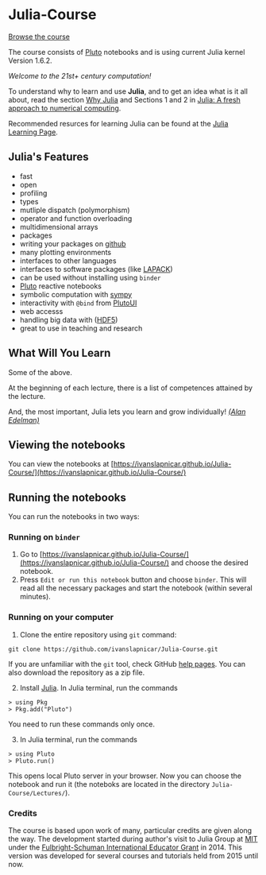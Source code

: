 # Julia-Course

[Browse the course](https://ivanslapnicar.github.io/Julia-Course/)

The course consists of [Pluto](https://github.com/fonsp/Pluto.jl) notebooks and is using current Julia kernel Version 1.6.2.

_Welcome to the 21st+  century computation!_

To understand why to learn and use __Julia__, and to get an idea what is
it all about, read the section
[Why Julia](https://github.com/stevengj/julia-mit/blob/master/README.md#why-julia)
and Sections 1 and 2 in [Julia: A fresh approach to numerical
computing](http://arxiv.org/pdf/1411.1607v2.pdf).

Recommended resurces for learning Julia can be found at the
[Julia Learning Page](http://julialang.org/learning/).

## Julia's Features

* fast
* open
* profiling
* types
* mutliple dispatch (polymorphism)
* operator and function overloading
* multidimensional arrays
* packages
* writing your packages on [github](https://github.com)
* many plotting environments
* interfaces to other languages
* interfaces to software packages (like [LAPACK](http://www.netlib.org/lapack))
* can be used without installing using `binder`
* [Pluto](https://github.com/fonsp/Pluto.jl) reactive notebooks
* symbolic computation with [sympy](http://sympy.org/en/index.html)
* interactivity with `@bind` from [PlutoUI](https://github.com/fonsp/PlutoUI.jl)
* web accesss
* handling big data with ([HDF5](http://www.hdfgroup.org/HDF5/))
* great to use in teaching and research

## What Will You Learn

Some of the above.

At the beginning of each lecture, there is a list of competences attained by the lecture.

And, the most important, Julia lets you learn and grow individually! [_(Alan Edelman)_](http://www-math.mit.edu/~edelman/index.php)

## Viewing the notebooks

You can view the notebooks at [https://ivanslapnicar.github.io/Julia-Course/](https://ivanslapnicar.github.io/Julia-Course/)

## Running the notebooks

You can run the notebooks in two ways:

### Running on `binder`

1. Go to [https://ivanslapnicar.github.io/Julia-Course/](https://ivanslapnicar.github.io/Julia-Course/) and choose the desired notebook.
2. Press `Edit or run this notebook` button and choose `binder`. This will read all the necessary packages and start the notebook (within several minutes).

### Running on your computer

1. Clone the entire repository using `git` command:
```
git clone https://github.com/ivanslapnicar/Julia-Course.git
```
If you are unfamiliar with the `git` tool, check GitHub [help pages](https://help.github.com/articles/set-up-git/). You can also download the repository as a zip file.

2. Install [Julia](https://julialang.org/downloads/). In Julia terminal, run the commands
```
> using Pkg
> Pkg.add("Pluto")
```
You need to run these commands only once.

3. In Julia terminal, run the commands
```
> using Pluto
> Pluto.run()
```
This opens local Pluto server in your browser. Now you can choose the notebook and run it
(the noteboks are located in the directory `Julia-Course/Lectures/`).

### Credits

The course is based upon work of many, particular credits are given along the way. The development started during author's visit to Julia Group at [MIT](http://www.mit./edu) under the [Fulbright-Schuman International Educator Grant](http://www.fulbrightschuman.eu/) in 2014.
This version was developed for several courses and tutorials held from 2015 until now.
